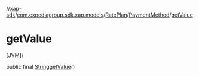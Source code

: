 //[xap-sdk](../../../../index.md)/[com.expediagroup.sdk.xap.models](../../index.md)/[RatePlan](../index.md)/[PaymentMethod](index.md)/[getValue](get-value.md)

# getValue

[JVM]\

public final [String](https://docs.oracle.com/javase/8/docs/api/java/lang/String.html)[getValue](get-value.md)()
